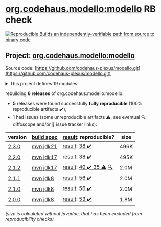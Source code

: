 [org.codehaus.modello:modello](https://central.sonatype.com/artifact/org.codehaus.modello/modello/versions) RB check
=======

[![Reproducible Builds](https://reproducible-builds.org/images/logos/rb.svg) an independently-verifiable path from source to binary code](https://reproducible-builds.org/)

## Project: [org.codehaus.modello:modello](https://central.sonatype.com/artifact/org.codehaus.modello/modello/versions)

Source code: [https://github.com/codehaus-plexus/modello.git](https://github.com/codehaus-plexus/modello.git)

<details><summary>This project defines 19 modules:</summary>

* [org.codehaus.modello:modello](https://central.sonatype.com/artifact/org.codehaus.modello/modello/2.3.0)
* [org.codehaus.modello:modello-core](https://central.sonatype.com/artifact/org.codehaus.modello/modello-core/2.3.0)
* [org.codehaus.modello:modello-maven-plugin](https://central.sonatype.com/artifact/org.codehaus.modello/modello-maven-plugin/2.3.0)
* [org.codehaus.modello:modello-plugin-converters](https://central.sonatype.com/artifact/org.codehaus.modello/modello-plugin-converters/2.3.0)
* [org.codehaus.modello:modello-plugin-dom4j](https://central.sonatype.com/artifact/org.codehaus.modello/modello-plugin-dom4j/2.3.0)
* [org.codehaus.modello:modello-plugin-jackson](https://central.sonatype.com/artifact/org.codehaus.modello/modello-plugin-jackson/2.3.0)
* [org.codehaus.modello:modello-plugin-java](https://central.sonatype.com/artifact/org.codehaus.modello/modello-plugin-java/2.3.0)
* [org.codehaus.modello:modello-plugin-jdom](https://central.sonatype.com/artifact/org.codehaus.modello/modello-plugin-jdom/2.3.0)
* [org.codehaus.modello:modello-plugin-jsonschema](https://central.sonatype.com/artifact/org.codehaus.modello/modello-plugin-jsonschema/2.3.0)
* [org.codehaus.modello:modello-plugin-sax](https://central.sonatype.com/artifact/org.codehaus.modello/modello-plugin-sax/2.3.0)
* [org.codehaus.modello:modello-plugin-snakeyaml](https://central.sonatype.com/artifact/org.codehaus.modello/modello-plugin-snakeyaml/2.3.0)
* [org.codehaus.modello:modello-plugin-stax](https://central.sonatype.com/artifact/org.codehaus.modello/modello-plugin-stax/2.3.0)
* [org.codehaus.modello:modello-plugin-velocity](https://central.sonatype.com/artifact/org.codehaus.modello/modello-plugin-velocity/2.3.0)
* [org.codehaus.modello:modello-plugin-xdoc](https://central.sonatype.com/artifact/org.codehaus.modello/modello-plugin-xdoc/2.3.0)
* [org.codehaus.modello:modello-plugin-xml](https://central.sonatype.com/artifact/org.codehaus.modello/modello-plugin-xml/2.3.0)
* [org.codehaus.modello:modello-plugin-xpp3](https://central.sonatype.com/artifact/org.codehaus.modello/modello-plugin-xpp3/2.3.0)
* [org.codehaus.modello:modello-plugin-xsd](https://central.sonatype.com/artifact/org.codehaus.modello/modello-plugin-xsd/2.3.0)
* [org.codehaus.modello:modello-plugins](https://central.sonatype.com/artifact/org.codehaus.modello/modello-plugins/2.3.0)
* [org.codehaus.modello:modello-test](https://central.sonatype.com/artifact/org.codehaus.modello/modello-test/2.3.0)
</details>

rebuilding **6 releases** of org.codehaus.modello:modello:
- **5** releases were found successfully **fully reproducible** (100% reproducible artifacts :heavy_check_mark:),
- 1 had issues (some unreproducible artifacts :warning:, see eventual :mag: diffoscope and/or :memo: issue tracker links):

| version | [build spec](/BUILDSPEC.md) | [result](https://reproducible-builds.org/docs/jvm/): reproducible? | size |
| -- | --------- | ------ | -- |
| [2.3.0](https://central.sonatype.com/artifact/org.codehaus.modello/modello/2.3.0/pom) | [mvn jdk21](modello-2.3.0.buildspec) | [result](modello-2.3.0.buildinfo): [38 :heavy_check_mark: ](modello-2.3.0.buildcompare) | 496K |
| [2.2.0](https://central.sonatype.com/artifact/org.codehaus.modello/modello/2.2.0/pom) | [mvn jdk17](modello-2.2.0.buildspec) | [result](modello-2.2.0.buildinfo): [38 :heavy_check_mark: ](modello-2.2.0.buildcompare) | 495K |
| [2.1.2](https://central.sonatype.com/artifact/org.codehaus.modello/modello/2.1.2/pom) | [mvn jdk17](modello-2.1.2.buildspec) | [result](modello-2.1.2.buildinfo): [40 :heavy_check_mark:  35 :warning:](modello-2.1.2.buildcompare) [:mag:](modello-2.1.2.diffoscope) | 2.0M |
| [2.1.1](https://central.sonatype.com/artifact/org.codehaus.modello/modello/2.1.1/pom) | [mvn jdk8](modello-2.1.1.buildspec) | [result](modello-2.1.1.buildinfo): [56 :heavy_check_mark: ](modello-2.1.1.buildcompare) | 2.0M |
| [2.1.0](https://central.sonatype.com/artifact/org.codehaus.modello/modello/2.1.0/pom) | [mvn jdk8](modello-2.1.0.buildspec) | [result](modello-2.1.0.buildinfo): [56 :heavy_check_mark: ](modello-2.1.0.buildcompare) | 2.0M |
| [2.0.0](https://central.sonatype.com/artifact/org.codehaus.modello/modello/2.0.0/pom) | [mvn jdk8](modello-2.0.0.buildspec) | [result](modello-2.0.0.buildinfo): [53 :heavy_check_mark: ](modello-2.0.0.buildcompare) | 1.8M |

<i>(size is calculated without javadoc, that has been excluded from reproducibility checks)</i>
